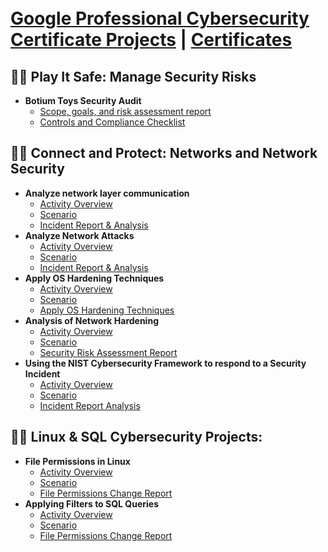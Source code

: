 <h1><br/><a href="https://github.com/alejandro-garf/GoogleCybersecurityPortfolio/blob/main/README.md">Google Professional Cybersecurity Certificate Projects</a> | <a href="https://github.com/alejandro-garf/Certificates/blob/main/README.md">Certificates</a>

<h2>👨‍💻 Play It Safe: Manage Security Risks</h2>

- <b>Botium Toys Security Audit</b>
  - [Scope, goals, and risk assessment report](https://github.com/alejandro-garf/GoogleCybersecurityPortfolio/blob/main/Play%20It%20Safe%3A%20Manage%20Security%20Risks/Botium%20Toys_%20Scope%2C%20goals%2C%20and%20risk%20assessment%20report.pdf)
  - [Controls and Compliance Checklist](https://github.com/alejandro-garf/GoogleCybersecurityPortfolio/blob/main/Play%20It%20Safe%3A%20Manage%20Security%20Risks/BotiumToysControlsandcompliance%20checklist.pdf)

<h2>👨‍💻 Connect and Protect: Networks and Network Security</h2>

- <b>Analyze network layer communication</b>
  - [Activity Overview](https://github.com/alejandro-garf/GoogleCybersecurityPortfolio/blob/main/Connect%20and%20Protect%3A%20Networks%20and%20Network%20Security/ActivityOverview2.png)
  - [Scenario](https://github.com/alejandro-garf/GoogleCybersecurityPortfolio/blob/main/Connect%20and%20Protect%3A%20Networks%20and%20Network%20Security/Scenario2.png)
  - [Incident Report & Analysis](https://github.com/alejandro-garf/GoogleCybersecurityPortfolio/blob/main/Connect%20and%20Protect%3A%20Networks%20and%20Network%20Security/Cybersecurity%20incident%20report%20network%20traffic%20analysis.pdf)
- <b>Analyze Network Attacks</b>
  - [Activity Overview](https://github.com/alejandro-garf/GoogleCybersecurityPortfolio/blob/main/Connect%20and%20Protect%3A%20Networks%20and%20Network%20Security/ActivityOverview2.png)
  - [Scenario](https://github.com/alejandro-garf/GoogleCybersecurityPortfolio/blob/main/Connect%20and%20Protect%3A%20Networks%20and%20Network%20Security/Scenario2.png)
  - [Incident Report & Analysis](https://github.com/alejandro-garf/GoogleCybersecurityPortfolio/blob/main/Connect%20and%20Protect%3A%20Networks%20and%20Network%20Security/Cybersecurity%20incident%20report%20.pdf)
- <b>Apply OS Hardening Techniques</b>
  - [Activity Overview](https://github.com/alejandro-garf/GoogleCybersecurityPortfolio/blob/main/Connect%20and%20Protect%3A%20Networks%20and%20Network%20Security/ActivityOverview3.png)
  - [Scenario](https://github.com/alejandro-garf/GoogleCybersecurityPortfolio/blob/main/Connect%20and%20Protect%3A%20Networks%20and%20Network%20Security/Scenario3.png)
  - [Apply OS Hardening Techniques](https://github.com/alejandro-garf/GoogleCybersecurityPortfolio/blob/main/Connect%20and%20Protect%3A%20Networks%20and%20Network%20Security/Security%20incident%20report_%20OS%20Hardening%20Techniques.pdf)
- <b>Analysis of Network Hardening</b>
  - [Activity Overview](https://github.com/alejandro-garf/GoogleCybersecurityPortfolio/blob/main/Connect%20and%20Protect%3A%20Networks%20and%20Network%20Security/NHOverview.png)
  - [Scenario](https://github.com/alejandro-garf/GoogleCybersecurityPortfolio/blob/main/Connect%20and%20Protect%3A%20Networks%20and%20Network%20Security/NHScenario.png)
  - [Security Risk Assessment Report](https://github.com/alejandro-garf/GoogleCybersecurityPortfolio/blob/main/Connect%20and%20Protect%3A%20Networks%20and%20Network%20Security/NetworkHardening.pdf)
- <b>Using the NIST Cybersecurity Framework to respond to a Security Incident</b>
  - [Activity Overview](https://github.com/alejandro-garf/GoogleCybersecurityPortfolio/blob/main/Connect%20and%20Protect%3A%20Networks%20and%20Network%20Security/NISTOverview.png)
  - [Scenario](https://github.com/alejandro-garf/GoogleCybersecurityPortfolio/blob/main/Connect%20and%20Protect%3A%20Networks%20and%20Network%20Security/NISTSceneario.png)
  - [Incident Report Analysis](https://github.com/alejandro-garf/GoogleCybersecurityPortfolio/blob/main/Connect%20and%20Protect%3A%20Networks%20and%20Network%20Security/NIST.pdf)
<h2>👨‍💻 Linux & SQL Cybersecurity Projects:</h2>

- <b>File Permissions in Linux</b>
  - [Activity Overview](https://github.com/alejandro-garf/GoogleCybersecurityPortfolio/blob/main/Tools%20of%20The%20Trade%3A%20Linux%20%26%20SQL/ActivityOverview1.png)
  - [Scenario](https://github.com/alejandro-garf/GoogleCybersecurityPortfolio/blob/main/Tools%20of%20The%20Trade%3A%20Linux%20%26%20SQL/Scenario1.png)
  - [File Permissions Change Report](https://github.com/alejandro-garf/GoogleCybersecurityPortfolio/blob/main/Tools%20of%20The%20Trade%3A%20Linux%20%26%20SQL/File%20permissions%20in%20Linux.pdf)
- <b>Applying Filters to SQL Queries</b>
  - [Activity Overview](https://github.com/alejandro-garf/GoogleCybersecurityPortfolio/blob/main/Tools%20of%20The%20Trade%3A%20Linux%20%26%20SQL/Activity%20Overview2.png)
  - [Scenario](https://github.com/alejandro-garf/GoogleCybersecurityPortfolio/blob/main/Tools%20of%20The%20Trade%3A%20Linux%20%26%20SQL/Scenario2.png)
  - [File Permissions Change Report](https://github.com/alejandro-garf/GoogleCybersecurityPortfolio/blob/main/Tools%20of%20The%20Trade%3A%20Linux%20%26%20SQL/Apply%20filters%20to%20SQL%20queries%20.pdf)




